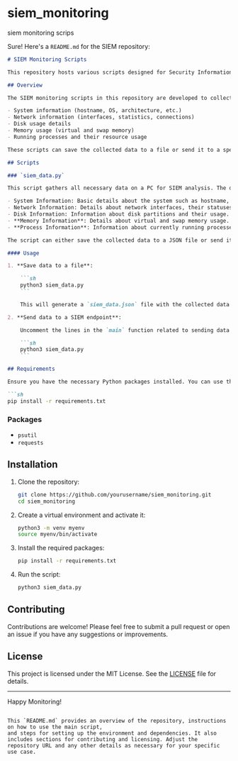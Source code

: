 # siem_monitoring
siem monitoring scrips

Sure! Here's a `README.md` for the SIEM repository:

```markdown
# SIEM Monitoring Scripts

This repository hosts various scripts designed for Security Information and Event Management (SIEM) monitoring. These scripts gather and analyze system data, providing essential information for security and performance monitoring.

## Overview

The SIEM monitoring scripts in this repository are developed to collect comprehensive system data, including:

- System information (hostname, OS, architecture, etc.)
- Network information (interfaces, statistics, connections)
- Disk usage details
- Memory usage (virtual and swap memory)
- Running processes and their resource usage

These scripts can save the collected data to a file or send it to a specified SIEM endpoint for further analysis.

## Scripts

### `siem_data.py`

This script gathers all necessary data on a PC for SIEM analysis. The data collected includes:

- System Information: Basic details about the system such as hostname, OS, architecture, and boot time.
- Network Information: Details about network interfaces, their statuses, and current network connections.
- Disk Information: Information about disk partitions and their usage.
- **Memory Information**: Details about virtual and swap memory usage.
- **Process Information**: Information about currently running processes, including their CPU and memory usage.

The script can either save the collected data to a JSON file or send it to a SIEM endpoint.

#### Usage

1. **Save data to a file**:

    ```sh
    python3 siem_data.py
    ```

    This will generate a `siem_data.json` file with the collected data.

2. **Send data to a SIEM endpoint**:

    Uncomment the lines in the `main` function related to sending data to a SIEM endpoint, and replace the placeholder URL with the actual endpoint URL. Then run:

    ```sh
    python3 siem_data.py
    ```

## Requirements

Ensure you have the necessary Python packages installed. You can use the provided `requirements.txt` to install the dependencies:

```sh
pip install -r requirements.txt
```

### Packages

- `psutil`
- `requests`

## Installation

1. Clone the repository:

    ```sh
    git clone https://github.com/yourusername/siem_monitoring.git
    cd siem_monitoring
    ```

2. Create a virtual environment and activate it:

    ```sh
    python3 -m venv myenv
    source myenv/bin/activate
    ```

3. Install the required packages:

    ```sh
    pip install -r requirements.txt
    ```

4. Run the script:

    ```sh
    python3 siem_data.py
    ```

## Contributing

Contributions are welcome! Please feel free to submit a pull request or open an issue if you have any suggestions or improvements.

## License

This project is licensed under the MIT License. See the [LICENSE](LICENSE) file for details.

---

Happy Monitoring!
```

This `README.md` provides an overview of the repository, instructions on how to use the main script, 
and steps for setting up the environment and dependencies. It also includes sections for contributing and licensing. Adjust the repository URL and any other details as necessary for your specific use case.
